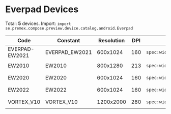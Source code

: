 # Everpad Devices

Total: **5** devices. Import: `import se.premex.compose.preview.device.catalog.android.Everpad`

| Code | Constant | Resolution | DPI | Compose Spec | Preview Usage |
|------|----------|------------|-----|-------------|---------------|
| EVERPAD-EW2021 | EVERPAD_EW2021 | 600x1024 | 160 | `spec:width=600px,height=1024px,dpi=160` | `@Preview(device = Everpad.EVERPAD_EW2021)` |
| EW2010 | EW2010 | 800x1280 | 213 | `spec:width=800px,height=1280px,dpi=213` | `@Preview(device = Everpad.EW2010)` |
| EW2020 | EW2020 | 600x1024 | 160 | `spec:width=600px,height=1024px,dpi=160` | `@Preview(device = Everpad.EW2020)` |
| EW2022 | EW2022 | 600x1024 | 160 | `spec:width=600px,height=1024px,dpi=160` | `@Preview(device = Everpad.EW2022)` |
| VORTEX_V10 | VORTEX_V10 | 1200x2000 | 280 | `spec:width=1200px,height=2000px,dpi=280` | `@Preview(device = Everpad.VORTEX_V10)` |

<!-- Generated automatically. Do not edit manually. -->

